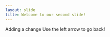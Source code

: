 ```yaml
---
layout: slide
title: Welcome to our second slide!
---
```

Adding a change
Use the left arrow to go back!

